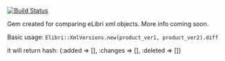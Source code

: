 [![Build Status](https://secure.travis-ci.org/elibri/elibri_xml_versions.png?branch=master)](http://travis-ci.org/elibri/elibri_xml_versions)

Gem created for comparing eLibri xml objects.
More info coming soon.

Basic usage:
``Elibri::XmlVersions.new(product_ver1, product_ver2).diff``

it will return hash:
{:added => [], :changes => [], :deleted => []}